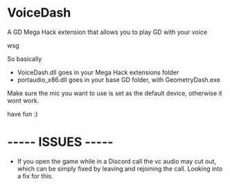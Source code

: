 # VoiceDash
A GD Mega Hack extension that allows you to play GD with your voice

wsg

So basically 

- VoiceDash.dll goes in your Mega Hack extensions folder
- portaudio_x86.dll goes in your base GD folder, with GeometryDash.exe

Make sure the mic you want to use is set as the default device, otherwise it wont work.

have fun :)


# ----- ISSUES -----
- If you open the game while in a Discord call the vc audio may cut out, which can be simply fixed by leaving and rejoining the call. Looking into a fix for this.
